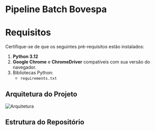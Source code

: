# Pipeline Batch Bovespa

# Requisitos

Certifique-se de que os seguintes pré-requisitos estão instalados:

1. **Python 3.12**
2. **Google Chrome** e **ChromeDriver** compatíveis com sua versão do navegador.
3. Bibliotecas Python:
   - `requirements.txt`

## Arquitetura do Projeto
![Arquitetura](https://github.com/user-attachments/assets/1dfa3402-f5f0-4f1b-8478-29ade95331e4)

## Estrutura do Repositório
